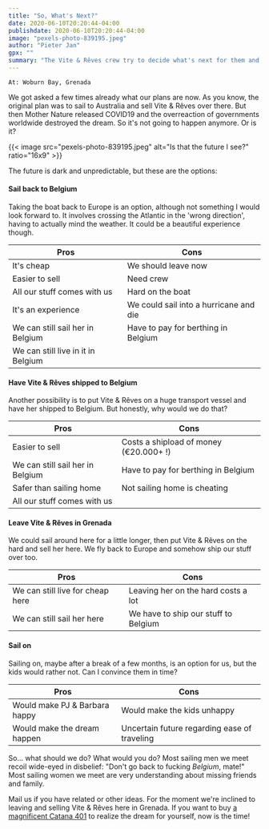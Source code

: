 ```yaml
---
title: "So, What's Next?"
date: 2020-06-10T20:20:44-04:00
publishdate: 2020-06-10T20:20:44-04:00
image: "pexels-photo-839195.jpeg"
author: "Pieter Jan"
gpx: ""
summary: "The Vite & Rêves crew try to decide what's next for them and the boat."
---
```


`At: Woburn Bay, Grenada`

We got asked a few times already what our plans are now. As you know, the original plan was to sail to Australia and sell Vite & Rêves over there. But then Mother Nature released COVID19 and the overreaction of governments worldwide destroyed the dream. So it's not going to happen anymore. Or is it?

{{< image src="pexels-photo-839195.jpeg" alt="Is that the future I see?" ratio="16x9" >}}

The future is dark and unpredictable, but these are the options:

#### Sail back to Belgium

Taking the boat back to Europe is an option, although not something I would look forward to. It involves crossing the Atlantic in the 'wrong direction', having to actually mind the weather. It could be a beautiful experience though.

Pros|Cons
----|----
It's cheap | We should leave now
Easier to sell | Need crew
All our stuff comes with us | Hard on the boat
It's an experience | We could sail into a hurricane and die
We can still sail her in Belgium | Have to pay for berthing in Belgium
We can still live in it in Belgium |

#### Have Vite & Rêves shipped to Belgium

Another possibility is to put Vite & Rêves on a huge transport vessel and have her shipped to Belgium. But honestly, why would we do that?

Pros|Cons
----|----
Easier to sell | Costs a shipload of money (€20.000+ !)
We can still sail her in Belgium | Have to pay for berthing in Belgium
Safer than sailing home | Not sailing home is cheating
All our stuff comes with us |

#### Leave Vite & Rêves in Grenada

We could sail around here for a little longer, then put Vite & Rêves on the hard and sell her here. We fly back to Europe and somehow ship our stuff over too.

Pros|Cons
----|----
We can still live for cheap here | Leaving her on the hard costs a lot
We can still sail her here | We have to ship our stuff to Belgium

#### Sail on

Sailing on, maybe after a break of a few months, is an option for us, but the kids would rather not. Can I convince them in time?

Pros|Cons
----|----
Would make PJ & Barbara happy | Would make the kids unhappy
Would make the dream happen | Uncertain future regarding ease of traveling

So... what should we do? What would you do? Most sailing men we meet recoil wide-eyed in disbelief: "Don't go back to fucking _Belgium_, mate!" Most sailing women we meet are very understanding about missing friends and family.

<span class="email">Mail us</span> if you have related or other ideas. For the moment we're inclined to leaving and selling Vite & Rêves here in Grenada. If you want to buy [a magnificent Catana 401](/static/boat) to realize the dream for yourself, now is the time!
